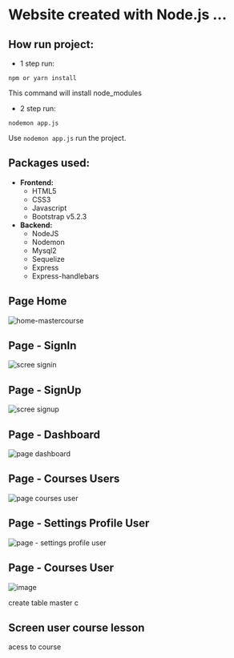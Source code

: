 # Website created with Node.js ...

## How run project:
- 1 step run: 
```
npm or yarn install
```
This command will install node_modules

- 2 step run: 
```
nodemon app.js
```

Use `nodemon app.js` run the project.

## Packages used:
- **Frontend:**
  - HTML5
  - CSS3
  - Javascript
  - Bootstrap v5.2.3
- **Backend:**
  - NodeJS
  - Nodemon
  - Mysql2
  - Sequelize
  - Express
  - Express-handlebars


## Page Home
![home-mastercourse](https://user-images.githubusercontent.com/67030481/236507772-0b649e1c-b56a-4067-9bf1-c1fe6b83fdb4.png)

## Page - SignIn
![scree signin](https://user-images.githubusercontent.com/67030481/236531849-453c955f-5e64-45b4-a3d9-9466257e0676.png)

## Page - SignUp
![scree signup](https://user-images.githubusercontent.com/67030481/236533108-c913d009-de49-4063-9cac-974c83f51be6.png)

## Page - Dashboard
![page dashboard](https://github.com/Wiliami/nodejs-website/assets/67030481/fefcc0aa-dd95-4cee-88dc-988635da2315)

## Page - Courses Users
![page courses user](https://github.com/Wiliami/nodejs-website/assets/67030481/376407aa-2415-4d95-8318-6a62bf47ff1a)

## Page - Settings Profile User
![page - settings profile user](https://github.com/Wiliami/nodejs-website/assets/67030481/0eb8ff8e-a9f2-4b9b-b69a-1caabc47a483)

## Page - Courses User 
![image](https://github.com/Wiliami/nodejs-website/assets/67030481/20745f86-156d-410d-af98-cec62e5ffdab)


create table master c

## Screen user course lesson
acess to course
